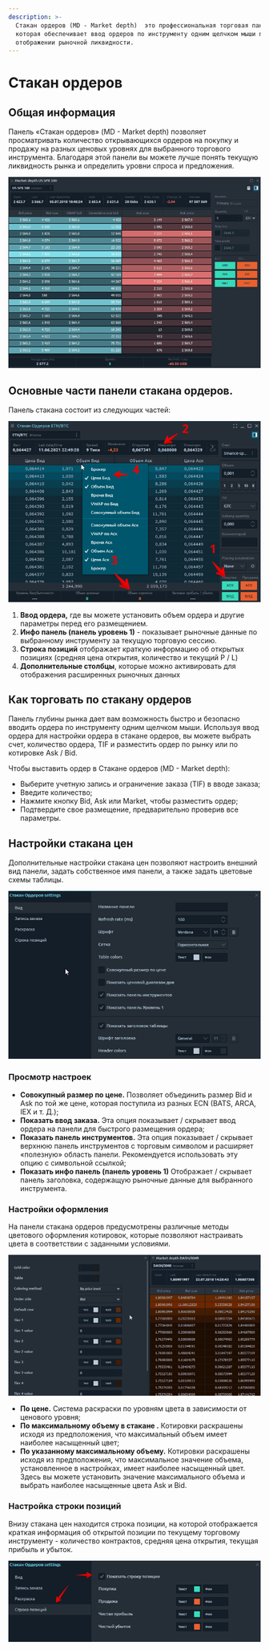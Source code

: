 ```yaml
---
description: >-
  Стакан ордеров (MD - Market depth)  это профессиональная торговая панель,
  которая обеспечивает ввод ордеров по инструменту одним щелчком мыши при
  отображении рыночной ликвидности.
---
```


# Стакан ордеров

## Общая информация

Панель «Стакан ордеров» \(MD - Market depth\) позволяет просматривать количество открывающихся ордеров на покупку и продажу на разных ценовых уровнях для выбранного торгового инструмента. Благодаря этой панели вы можете лучше понять текущую ликвидность рынка и определить уровни спроса и предложения.

![&#x41E;&#x431;&#x449;&#x438;&#x439; &#x432;&#x438;&#x434; &#x441;&#x442;&#x430;&#x43A;&#x430;&#x43D;&#x430; &#x446;&#x435;&#x43D;](../.gitbook/assets/market-depth-in-action.gif)

## Основные части панели стакана ордеров.

Панель стакана состоит из следующих частей:

![](../.gitbook/assets/stakan-orderov.png)

1. **Ввод ордера,** где вы можете установить объем ордера и другие параметры перед его размещением.
2. **Инфо панель \(панель уровень 1\)** - показывает рыночные данные по выбранному инструменту за текущую торговую сессию.
3. **Строка позиций** отображает краткую информацию об открытых позициях \(средняя цена открытия, количество и текущий P / L\)
4. **Дополнительные столбцы**, которые можно активировать для отображения расширенных рыночных данных

## Как торговать по стакану ордеров

Панель глубины рынка дает вам возможность быстро и безопасно вводить ордера по инструменту одним щелчком мыши. Используя ввод ордера для настройки ордера в стакане ордеров, вы можете выбрать счет, количество ордера, TIF и разместить ордер по рынку или по котировке Ask / Bid.

Чтобы выставить ордер в Стакане ордеров \(MD - Market depth\):

* Выберите учетную запись и ограничение заказа \(TIF\) в вводе заказа;
* Введите количество;
* Нажмите кнопку Bid, Ask или Market, чтобы разместить ордер;
* Подтвердите свое размещение, предварительно проверив все параметры.

## Настройки стакана цен

Дополнительные настройки стакана цен позволяют настроить внешний вид панели, задать собственное имя панели, а также задать цветовые схемы таблицы.

![](../.gitbook/assets/nastroiki-stakana-orderov-2.jpg)

### Просмотр настроек

* **Совокупный размер по цене.** Позволяет объединить размер Bid и Ask по той же цене, которая поступила из разных ECN \(BATS, ARCA, IEX и т. Д.\);
* **Показать ввод заказа.** Эта опция показывает / скрывает ввод ордера на панели для быстрого размещения ордера;
* **Показать панель инструментов.** Эта опция показывает / скрывает верхнюю панель инструментов с торговым символом и расширяет «полезную» область панели. Рекомендуется использовать эту опцию с символьной ссылкой;
* **Показать инфо панель \(панель уровень 1\)** Отображает / скрывает панель заголовка, содержащую рыночные данные для выбранного инструмента.

### Настройки оформления 

На панели стакана ордеров предусмотрены различные методы цветового оформления котировок, которые позволяют настраивать цвета в соответствии с заданными условиями.

![&#x41C;&#x435;&#x442;&#x43E;&#x434;&#x44B; &#x446;&#x432;&#x435;&#x442;&#x43E;&#x432;&#x43E;&#x433;&#x43E; &#x43E;&#x444;&#x43E;&#x440;&#x43C;&#x43B;&#x435;&#x43D;&#x438;&#x44F; &#x432; &#x441;&#x442;&#x430;&#x43A;&#x430;&#x43D;&#x435; &#x446;&#x435;&#x43D;](../.gitbook/assets/coloring-methods-md.gif)

* **По цене.** Система раскраски по уровням цвета в зависимости от ценового уровня;
* **По максимальному объему в стакане .** Котировки  раскрашены исходя из предположения, что максимальный объем имеет наиболее насыщенный цвет;
* **По указанному максимальному объему.** Котировки раскрашены исходя из предположения, что максимальное значение объема, установленное в настройках, имеет наиболее насыщенный цвет. Здесь вы можете установить значение максимального объема и выбрать наиболее насыщенные цвета Ask и Bid.

### Настройка строки позиций

Внизу стакана цен находится строка позиции, на которой отображается краткая информация об открытой позиции по текущему торговому инструменту - количество контрактов, средняя цена открытия, текущая прибыль и убыток.

![](../.gitbook/assets/nastroika-stroki-pozicii.png)

